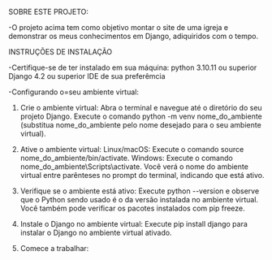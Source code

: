 SOBRE ESTE PROJETO:

-O projeto acima tem como objetivo montar o site de uma igreja e demonstrar os meus conhecimentos em Django, adiquiridos com o tempo.


INSTRUÇÕES DE INSTALAÇÃO

-Certifique-se de ter instalado em sua máquina:
    python 3.10.11 ou superior
    Django 4.2 ou superior
    IDE de sua preferêmcia


-Configurando o=seu ambiente virtual:

  1. Crie o ambiente virtual:
  Abra o terminal e navegue até o diretório do seu projeto Django.
  Execute o comando python -m venv nome_do_ambiente (substitua nome_do_ambiente pelo nome desejado para o seu ambiente virtual). 

  2. Ative o ambiente virtual:
  Linux/macOS: Execute o comando source nome_do_ambiente/bin/activate. 
  Windows: Execute o comando nome_do_ambiente\\Scripts\\activate. 
  Você verá o nome do ambiente virtual entre parênteses no prompt do terminal, indicando que está ativo. 

  3. Verifique se o ambiente está ativo:
  Execute python --version e observe que o Python sendo usado é o da versão instalada no ambiente virtual. 
  Você também pode verificar os pacotes instalados com pip freeze. 

  4. Instale o Django no ambiente virtual:
  Execute pip install django para instalar o Django no ambiente virtual ativado. 

  5. Comece a trabalhar:
